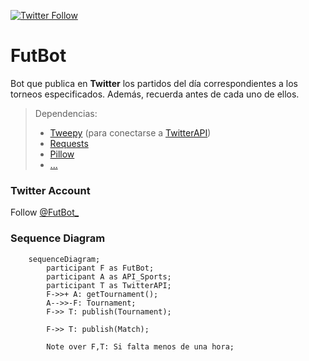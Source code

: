 [![Twitter Follow](https://img.shields.io/twitter/follow/FutBot_?style=social)](https://twitter.com/FutBot_)
# FutBot

Bot que publica en **Twitter** los partidos del día correspondientes a los torneos especificados. Además, recuerda antes de cada uno de ellos.

> Dependencias:
> 
> - [Tweepy](https://www.tweepy.org/) (para conectarse a [TwitterAPI](https://developer.twitter.com/en/docs/twitter-api))
> - [Requests](https://docs.python-requests.org/)
> - [Pillow](https://pillow.readthedocs.io/)
> - [...](https://github.com/ljcanales/FutBot/blob/master/requirements.txt)


### Twitter Account

Follow [@FutBot_](https://twitter.com/FutBot_)

### Sequence Diagram

```mermaid
	sequenceDiagram;
		participant F as FutBot;
		participant A as API_Sports;
		participant T as TwitterAPI;
		F->>+ A: getTournament();
		A-->>-F: Tournament;
		F->> T: publish(Tournament);

		F->> T: publish(Match);

		Note over F,T: Si falta menos de una hora;
```

